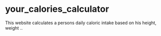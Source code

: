 # your_calories_calculator
This website calculates a persons daily caloric intake based on his height, weight ..
